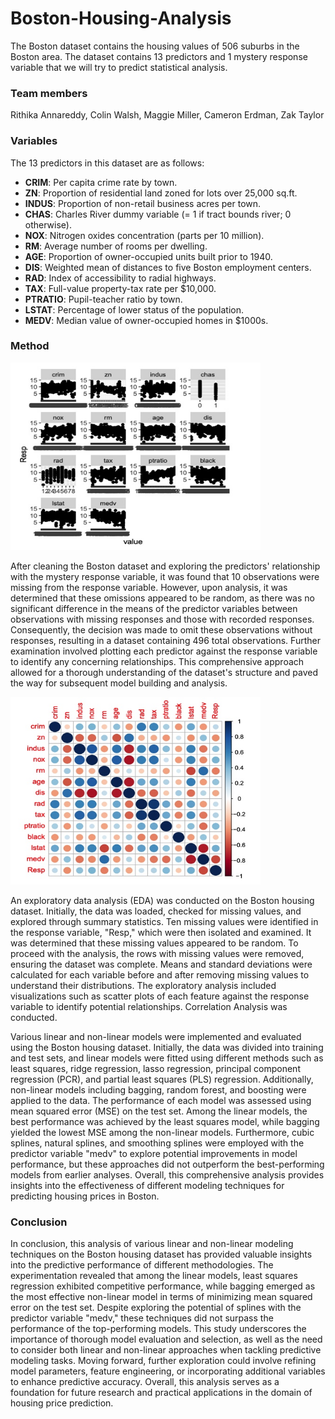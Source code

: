 # Boston-Housing-Analysis
The Boston dataset contains the housing values of 506 suburbs in the Boston area. The dataset contains 13 predictors and 1 mystery response variable that we will try to predict statistical analysis.

### Team members

Rithika Annareddy,
Colin Walsh,
Maggie Miller,
Cameron Erdman,
Zak Taylor

### Variables

The 13 predictors in this dataset are as follows:

- **CRIM**: Per capita crime rate by town.
- **ZN**: Proportion of residential land zoned for lots over 25,000 sq.ft.
- **INDUS**: Proportion of non-retail business acres per town.
- **CHAS**: Charles River dummy variable (= 1 if tract bounds river; 0 otherwise).
- **NOX**: Nitrogen oxides concentration (parts per 10 million).
- **RM**: Average number of rooms per dwelling.
- **AGE**: Proportion of owner-occupied units built prior to 1940.
- **DIS**: Weighted mean of distances to five Boston employment centers.
- **RAD**: Index of accessibility to radial highways.
- **TAX**: Full-value property-tax rate per $10,000.
- **PTRATIO**: Pupil-teacher ratio by town.
- **LSTAT**: Percentage of lower status of the population.
- **MEDV**: Median value of owner-occupied homes in $1000s.

### Method

<img src="/E2FAB9C2-F07C-4144-8C37-AF6C46FDD7CA.jpeg" width="400" height="300">

After cleaning the Boston dataset and exploring the predictors' relationship with the mystery response variable, it was found that 10 observations were missing from the response variable. However, upon analysis, it was determined that these omissions appeared to be random, as there was no significant difference in the means of the predictor variables between observations with missing responses and those with recorded responses. Consequently, the decision was made to omit these observations without responses, resulting in a dataset containing 496 total observations. Further examination involved plotting each predictor against the response variable to identify any concerning relationships. This comprehensive approach allowed for a thorough understanding of the dataset's structure and paved the way for subsequent model building and analysis.

<img src="/E29D7A47-2560-47D1-82B5-13603DDAC09F.jpeg" width="400" height="300">

An exploratory data analysis (EDA) was conducted on the Boston housing dataset. Initially, the data was loaded, checked for missing values, and explored through summary statistics. Ten missing values were identified in the response variable, "Resp," which were then isolated and examined. It was determined that these missing values appeared to be random. To proceed with the analysis, the rows with missing values were removed, ensuring the dataset was complete. Means and standard deviations were calculated for each variable before and after removing missing values to understand their distributions. The exploratory analysis included visualizations such as scatter plots of each feature against the response variable to identify potential relationships. Correlation Analysis was conducted.


Various linear and non-linear models were implemented and evaluated using the Boston housing dataset. Initially, the data was divided into training and test sets, and linear models were fitted using different methods such as least squares, ridge regression, lasso regression, principal component regression (PCR), and partial least squares (PLS) regression. Additionally, non-linear models including bagging, random forest, and boosting were applied to the data. The performance of each model was assessed using mean squared error (MSE) on the test set. Among the linear models, the best performance was achieved by the least squares model, while bagging yielded the lowest MSE among the non-linear models. Furthermore, cubic splines, natural splines, and smoothing splines were employed with the predictor variable "medv" to explore potential improvements in model performance, but these approaches did not outperform the best-performing models from earlier analyses. Overall, this comprehensive analysis provides insights into the effectiveness of different modeling techniques for predicting housing prices in Boston.

### Conclusion
In conclusion, this analysis of various linear and non-linear modeling techniques on the Boston housing dataset has provided valuable insights into the predictive performance of different methodologies. The experimentation revealed that among the linear models, least squares regression exhibited competitive performance, while bagging emerged as the most effective non-linear model in terms of minimizing mean squared error on the test set. Despite exploring the potential of splines with the predictor variable "medv," these techniques did not surpass the performance of the top-performing models. This study underscores the importance of thorough model evaluation and selection, as well as the need to consider both linear and non-linear approaches when tackling predictive modeling tasks. Moving forward, further exploration could involve refining model parameters, feature engineering, or incorporating additional variables to enhance predictive accuracy. Overall, this analysis serves as a foundation for future research and practical applications in the domain of housing price prediction.
